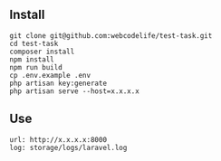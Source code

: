 ## Install    
    git clone git@github.com:webcodelife/test-task.git
    cd test-task
    composer install
    npm install
    npm run build
    cp .env.example .env
    php artisan key:generate
    php artisan serve --host=x.x.x.x
    
## Use
    url: http://x.x.x.x:8000
    log: storage/logs/laravel.log
